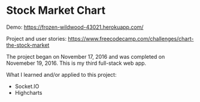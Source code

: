 # Stock Market Chart
Demo: https://frozen-wildwood-43021.herokuapp.com/

Project and user stories: https://www.freecodecamp.com/challenges/chart-the-stock-market

The project began on November 17, 2016 and was completed on Novemeber 19, 2016. This is my third full-stack web app.

What I learned and/or applied to this project:

* Socket.IO
* Highcharts